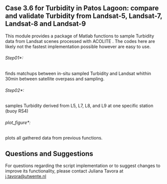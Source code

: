 ## Case 3.6 for Turbidity in Patos Lagoon: compare and validate Turbidity from Landsat-5, Landsat-7, Landsat-8 and Landsat-9


This module provides a package of Matlab functions to sample Turbidity data from Landsat scenes processed with ACOLITE . 
The codes here are likely not the fastest implementation possible however are easy to use.

###### Step01*:
finds matchups between in-situ sampled Turbidity and Landsat whithin 30min between satellite overpass and sampling. 

###### Step02*:
samples Turbidity derived from L5, L7, L8, and L9 at one specific station (buoy RS4)

###### plot_figure*:
plots all gathered data from previous functions. 





## Questions and Suggestions
For questions regarding the script implementation or to suggest changes to improve its functionality, please contact Juliana Tavora at j.tavora@utwente.nl
